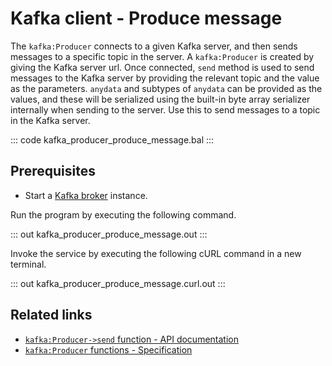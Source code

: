 # Kafka client - Produce message

The `kafka:Producer` connects to a given Kafka server, and then sends messages to a specific topic in the server. A `kafka:Producer` is created by giving the Kafka server url. Once connected, `send` method is used to send messages to the Kafka server by providing the relevant topic and the value as the parameters. `anydata` and subtypes of `anydata` can be provided as the values, and these will be serialized using the built-in byte array serializer internally when sending to the server. Use this to send messages to a topic in the Kafka server.

::: code kafka_producer_produce_message.bal :::

## Prerequisites
- Start a [Kafka broker](https://kafka.apache.org/quickstart) instance.

Run the program by executing the following command.

::: out kafka_producer_produce_message.out :::

Invoke the service by executing the following cURL command in a new terminal.

::: out kafka_producer_produce_message.curl.out :::

## Related links
- [`kafka:Producer->send` function - API documentation](https://lib.ballerina.io/ballerinax/kafka/latest/clients/Producer#send)
- [`kafka:Producer` functions - Specification](https://github.com/ballerina-platform/module-ballerinax-kafka/blob/master/docs/spec/spec.md#33-functions)
